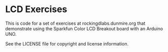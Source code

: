 LCD Exercises
===========================================================================

This is code for a set of exercises at rockingdlabs.dunmire.org that
demonstrate using the Sparkfun Color LCD Breakout board with an Arduino
UNO.

See the LICENSE file for copyright and license information.
